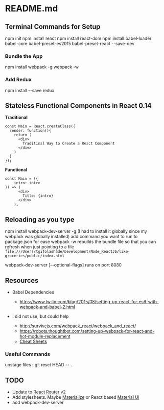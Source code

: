 # README.md

## Terminal Commands for Setup
npm init
npm install react
npm install react-dom
npm install babel-loader babel-core babel-preset-es2015 babel-preset-react --save-dev

### Bundle the App
npm install webpack -g
webpack -w

### Add Redux
npm install --save redux

## Stateless Functional Components in React 0.14

**Traditional**
```
const Main = React.createClass({
  render: function(){
    return (
      <div>
        Traditinal Way to Create a React Component
      </div>
    )
  }
});
```
**Functional**
```
const Main = ({
	intro: intro
}) => (
      <div>
        Title: {intro}
      </div>
	);
```

## Reloading as you type
npm install webpack-dev-server -g (I had to install it globally since my webpack was globally installed)
add command you want to run to package.json for ease
webpack -w rebuilds the bundle file so that you can refresh when just pointing to a file
`file:///Users/tgifolashade/Development/Node_ReactJS/like-groceries/public/index.html`

webpack-dev-server [--optional-flags] runs on port 8080

## Resources
+ Babel Dependencies
  - https://www.twilio.com/blog/2015/08/setting-up-react-for-es6-with-webpack-and-babel-2.html

+ I did not use, but could help
  - http://survivejs.com/webpack_react/webpack_and_react/
  - https://robots.thoughtbot.com/setting-up-webpack-for-react-and-hot-module-replacement
  - [Cheat Sheets](https://egghead.io/react-redux-cheatsheets)

### Useful Commands
unstage files : git reset HEAD -- .

## TODO 
- Update to [React Router v2](https://github.com/reactjs/react-router/blob/master/upgrade-guides/v2.0.0.md)
- Add stylesheets. Maybe [Materialize](materializecss.com/) or React based [Material UI](http://www.material-ui.com/#/components/toolbar)
- add webpack-dev-server
